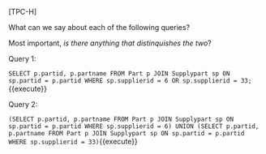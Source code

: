[TPC-H]

What can we say about each of the following queries?

Most important, *is there anything that distinquishes the two*?

Query 1:

``
SELECT p.partid, p.partname
FROM Part p
JOIN Supplypart sp ON sp.partid = p.partid
WHERE sp.supplierid = 6 OR sp.supplierid = 33;
``{{execute}}

Query 2:

``
(SELECT p.partid, p.partname
FROM Part p
JOIN Supplypart sp ON sp.partid = p.partid
WHERE sp.supplierid = 6)
UNION
(SELECT p.partid, p.partname
FROM Part p
JOIN Supplypart sp ON sp.partid = p.partid
WHERE sp.supplierid = 33)
``{{execute}}
